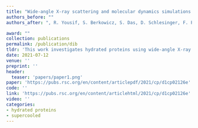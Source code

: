 ```yaml
---
title: "Wide-angle X-ray scattering and molecular dynamics simulations of supercooled protein hydration water"
authors_before: ""
authors_after: ", R. Yousif, S. Berkowicz, S. Das, D. Schlesinger, F. Perakis"

award: ""
collection: publications
permalink: /publication/dib
tldr: 'This work investigates hydrated proteins using wide-angle X-ray scattering and molecular dynamics simulations.'
date: 2021-07-12
venue: ''
preprint: ''
header: 
  teaser: 'papers/paper1.png'
paper: 'https://pubs.rsc.org/en/content/articlepdf/2021/cp/d1cp02126e'
code: '' 
link: 'https://pubs.rsc.org/en/content/articlehtml/2021/cp/d1cp02126e'
video: ''
categories:
- hydrated proteins
- supercooled
---
```

